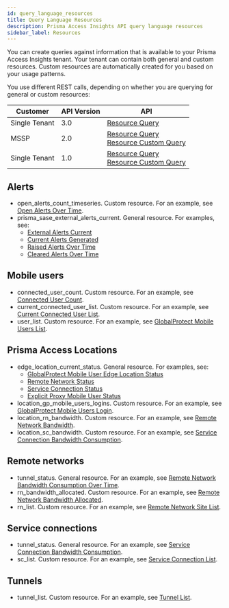 ```yaml
---
id: query_language_resources
title: Query Language Resources
description: Prisma Access Insights API query language resources
sidebar_label: Resources
---
```


You can create queries against information that is available to your Prisma Access Insights tenant. Your
tenant can contain both general and custom resources. Custom resources are automatically
created for you based on your usage patterns.

You use different REST calls, depending on whether you are querying for
general or custom resources:

| Customer      | API Version | API                                                                                                                                                                                                                                        |
| ------------- | ----------- | ------------------------------------------------------------------------------------------------------------------------------------------------------------------------------------------------------------------------------------------ |
| Single Tenant | 3.0         | [Resource Query](/insights/v3.0/resource/query/locations/location_gp_mobile_users_logins) |
| MSSP          | 2.0         | [Resource Query](/access/api/insights/get-api-sase-v-2-0-resource-resource-name)<br />[Resource Custom Query](/access/api/insights/get-api-sase-v-2-0-resource-custom-feature-name-request-name)                                           |
| Single Tenant | 1.0         | [Resource Query](/access/api/insights/1.0/get-api-sase-v-1-0-resource-tenant-tenant-id-resource-name)<br />[Resource Custom Query](/access/api/insights/1.0/get-api-sase-v-1-0-resource-tenant-tenant-id-custom-feature-name-request-name) |

## Alerts

- open_alerts_count_timeseries. Custom resource. For an example, see [Open Alerts Over Time](/access/docs/insights/examples/alerts-dashboard/open-alerts/).
- prisma_sase_external_alerts_current. General resource. For examples, see:
  - [External Alerts Current](/access/docs/insights/examples/alerts-dashboard/external-alerts-current/)
  - [Current Alerts Generated](/access/docs/insights/examples/alerts-dashboard/current-alerts-generated/)
  - [Raised Alerts Over Time](/access/docs/insights/examples/alerts-dashboard/raised-alerts/)
  - [Cleared Alerts Over Time](/access/docs/insights/examples/alerts-dashboard/cleared-alerts/)

## Mobile users

- connected_user_count. Custom resource. For an example, see [Connected User Count](/access/docs/insights/examples/mobile-users-dashboard/connected-user-count/).
- current_connected_user_list. Custom resource. For an example, see [Current Connected User List](/access/docs/insights/examples/mobile-users-dashboard/current-connected-user-list/).
- user_list. Custom resource. For an example, see [GlobalProtect Mobile Users List](/access/docs/insights/examples/mobile-users-dashboard/mu-users-list/).

## Prisma Access Locations

- edge_location_current_status. General resource. For examples, see:
  - [GlobalProtect Mobile User Edge Location Status](/access/docs/insights/examples/pa-locations-dashboard/location-mu-status/)
  - [Remote Network Status](/access/docs/insights/examples/pa-locations-dashboard/location-rn-status/)
  - [Service Connection Status](/access/docs/insights/examples/pa-locations-dashboard/location-sc-status/)
  - [Explicit Proxy Mobile User Status](/access/docs/insights/examples/pa-locations-dashboard/location-ep-status/)
- location_gp_mobile_users_logins. Custom resource. For an example, see [GlobalProtect Mobile Users Login](/access/docs/insights/examples/pa-locations-dashboard/location-gp-mobile-users-logins/).
- location_rn_bandwidth. Custom resource. For an example, see [Remote Network Bandwidth](/access/docs/insights/examples/pa-locations-dashboard/location-rn-bandwidth/).
- location_sc_bandwidth. Custom resource. For an example, see [Service Connection Bandwidth Consumption](/access/docs/insights/examples/pa-locations-dashboard/location-sc-bandwidth/).

## Remote networks

- tunnel_status. General resource. For an example, see [Remote Network Bandwidth Consumption Over Time](/access/docs/insights/examples/remote-networks-dashboard/rn-tunnel-status/).
- rn_bandwidth_allocated. Custom resource. For an example, see [Remote Network Bandwidth Allocated](/access/docs/insights/examples/remote-networks-dashboard/rn-bandwidth-allocated/).
- rn_list. Custom resource. For an example, see [Remote Network Site List](/access/docs/insights/examples/remote-networks-dashboard/rn-list/).

## Service connections

- tunnel_status. General resource. For an example, see [ Service Connection Bandwidth Consumption](/access/docs/insights/examples/service-connections-dashboard/sc-bandwidth-consumption/).
- sc_list. Custom resource. For an example, see [Service Connection List](/access/docs/insights/examples/service-connections-dashboard/sc_list/).

## Tunnels

- tunnel_list. Custom resource. For an example, see [Tunnel List](/access/docs/insights/examples/tunnels-dashboard/tunnel_list/).
